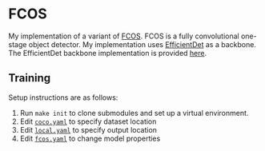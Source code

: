 # FCOS

My implementation of a variant of [FCOS](https://arxiv.org/abs/1904.01355v5). FCOS is a fully convolutional
one-stage object detector. My implementation uses [EfficientDet](https://arxiv.org/abs/1911.09070) as a backbone.
The EfficientDet backbone implementation is provided [here](https://github.com/rwightman/efficientdet-pytorch).

## Training

Setup instructions are as follows:

  1. Run `make init` to clone submodules and set up a virtual environment.
  2. Edit [`coco.yaml`](conf/dataset/coco.yaml) to specify dataset location
  3. Edit [`local.yaml`](conf/trainer/local.yaml) to specify output location
  4. Edit [`fcos.yaml`](conf/model/fcos.yaml) to change model properties
